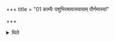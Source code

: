 +++
title = "01 काम्यैः पशुभिरमावास्यायाम् पौर्णमास्यां"

+++

<details><summary>थिते</summary>

काम्यैः पशुभिरमावास्यायां पौर्णमास्यां वा यजेत १
</details>
